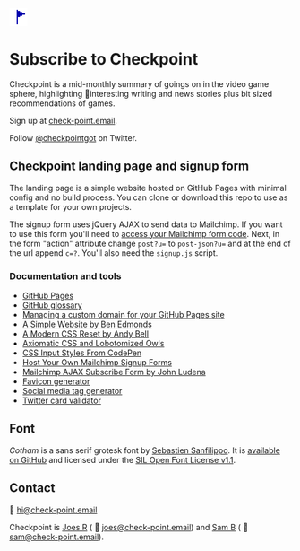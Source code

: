 ![alt text](favicon-32x32.png "Checkpoint")
# Subscribe to Checkpoint

Checkpoint is a mid-monthly summary of goings on in the video game sphere, highlighting interesting writing and news stories plus bit sized recommendations of games.

Sign up at [check-point.email](https://check-point.email).

Follow [@checkpointgot](https://twitter.com/checkpointgot) on Twitter.

## Checkpoint landing page and signup form
The landing page is a simple website hosted on GitHub Pages with minimal config and no build process. You can clone or download this repo to use as a template for your own projects.

The signup form uses jQuery AJAX to send data to Mailchimp. If you want to use this form you'll need to [access your Mailchimp form code](https://mailchimp.com/help/host-your-own-signup-forms/). Next, in the form "action" attribute change  `post?u=` to `post-json?u=` and at the end of the url append `c=?`. You'll also need the `signup.js` script.

### Documentation and tools
* [GitHub Pages](https://pages.github.com)
* [GitHub glossary](https://help.github.com/en/github/getting-started-with-github/github-glossary)
* [Managing a custom domain for your GitHub Pages site](https://help.github.com/en/github/working-with-github-pages/managing-a-custom-domain-for-your-github-pages-site#configuring-an-apex-domain)
* [A Simple Website by Ben Edmonds](https://github.com/wesort/simple-website )
* [A Modern CSS Reset by Andy Bell](https://dev.to/hankchizljaw/a-modern-css-reset-6p3)
* [Axiomatic CSS and Lobotomized Owls](https://alistapart.com/article/axiomatic-css-and-lobotomized-owls/)
* [CSS Input Styles From CodePen](https://freebiesupply.com/blog/css-inputs/)
* [Host Your Own Mailchimp Signup Forms](https://mailchimp.com/help/host-your-own-signup-forms/)
* [Mailchimp AJAX Subscribe Form by John Ludena](https://codepen.io/johnludena/pen/vJRPLP)
* [Favicon generator](https://favicon.io)
* [Social media tag generator](https://megatags.co)
* [Twitter card validator](https://cards-dev.twitter.com/validator)

## Font
*Cotham* is a sans serif grotesk font by [Sebastien Sanfilippo](https://github.com/sebsan). It is [available on GitHub](https://github.com/sebsan/Cotham) and licensed under the [SIL Open Font License v1.1](http://scripts.sil.org/OFL).    

## Contact

📧 [hi@check-point.email](mailto:hi@check-point.com)

Checkpoint is [Joes R](https://twitter.com/jsrsns) ( 📧 [joes@check-point.email](mailto:joes@check-point.com)) and [Sam B](https://twitter.com/samb_rules) ( 📧 [sam@check-point.email](mailto:sam@check-point.com)).

